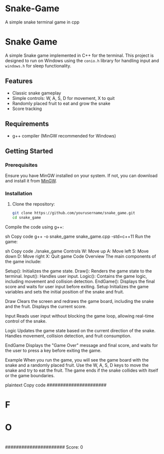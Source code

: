 # Snake-Game
A simple snake terminal game in  cpp

# Snake Game

A simple Snake game implemented in C++ for the terminal. This project is designed to run on Windows using the `conio.h` library for handling input and `windows.h` for sleep functionality.

## Features

- Classic snake gameplay
- Simple controls: W, A, S, D for movement, X to quit
- Randomly placed fruit to eat and grow the snake
- Score tracking

## Requirements

- g++ compiler (MinGW recommended for Windows)

## Getting Started

### Prerequisites

Ensure you have MinGW installed on your system. If not, you can download and install it from [MinGW](http://www.mingw.org/).

### Installation

1. Clone the repository:
   ```sh
   git clone https://github.com/yourusername/snake_game.git
   cd snake_game
Compile the code using g++:

sh
Copy code
g++ -o snake_game snake_game.cpp -std=c++11
Run the game:

sh
Copy code
./snake_game
Controls
W: Move up
A: Move left
S: Move down
D: Move right
X: Quit game
Code Overview
The main components of the game include:

Setup(): Initializes the game state.
Draw(): Renders the game state to the terminal.
Input(): Handles user input.
Logic(): Contains the game logic, including movement and collision detection.
EndGame(): Displays the final score and waits for user input before exiting.
Setup
Initializes the game variables and sets the initial position of the snake and fruit.

Draw
Clears the screen and redraws the game board, including the snake and the fruit. Displays the current score.

Input
Reads user input without blocking the game loop, allowing real-time control of the snake.

Logic
Updates the game state based on the current direction of the snake. Handles movement, collision detection, and fruit consumption.

EndGame
Displays the "Game Over" message and final score, and waits for the user to press a key before exiting the game.

Example
When you run the game, you will see the game board with the snake and a randomly placed fruit. Use the W, A, S, D keys to move the snake and try to eat the fruit. The game ends if the snake collides with itself or the game boundaries.

plaintext
Copy code
######################
#                    #
#                    #
#                    #
#                    #
#                    #
#                    #
# F                  #
#                    #
#                    #
#          O         #
#                    #
#                    #
#                    #
#                    #
#                    #
#                    #
#                    #
#                    #
#                    #
######################
Score: 0
